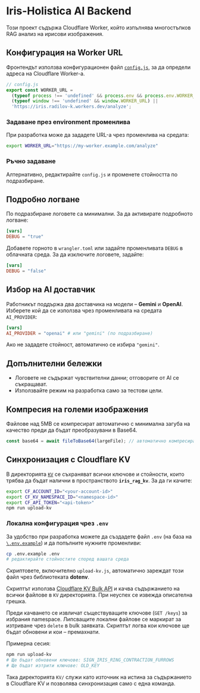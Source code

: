 # Iris-Holistica AI Backend

Този проект съдържа Cloudflare Worker, който изпълнява многостъпков RAG анализ на ирисови изображения.

## Конфигурация на Worker URL

Фронтендът използва конфигурационен файл [`config.js`](config.js), за да определи адреса на Cloudflare Worker-а.

```js
// config.js
export const WORKER_URL =
  (typeof process !== 'undefined' && process.env && process.env.WORKER_URL) ||
  (typeof window !== 'undefined' && window.WORKER_URL) ||
  'https://iris.radilov-k.workers.dev/analyze';
```

### Задаване през environment променлива

При разработка може да зададете URL-а чрез променлива на средата:

```bash
export WORKER_URL="https://my-worker.example.com/analyze"
```

### Ръчно задаване

Алтернативно, редактирайте `config.js` и променете стойността по подразбиране.

## Подробно логване

По подразбиране логовете са минимални. За да активирате подробното логване:

```toml
[vars]
DEBUG = "true"
```

Добавете горното в `wrangler.toml` или задайте променливата `DEBUG` в облачната среда. За да изключите логовете, задайте:

```toml
[vars]
DEBUG = "false"
```

## Избор на AI доставчик

Работникът поддържа два доставчика на модели – **Gemini** и **OpenAI**. 
Изберете кой да се използва чрез променливата на средата `AI_PROVIDER`:

```toml
[vars]
AI_PROVIDER = "openai" # или "gemini" (по подразбиране)
```

Ако не зададете стойност, автоматично се избира `"gemini"`.

## Допълнителни бележки
- Логовете не съдържат чувствителни данни; отговорите от AI се съкращават.
- Използвайте режим на разработка само за тестови цели.

## Компресия на големи изображения
Файлове над 5MB се компресират автоматично с минимална загуба на качество преди да бъдат преобразувани в Base64.

```js
const base64 = await fileToBase64(largeFile); // автоматично компресира и връща Base64
```

## Синхронизация с Cloudflare KV

В директорията [`KV`](KV/) се съхраняват всички ключове и стойности, които трябва да бъдат налични в пространството **`iris_rag_kv`**. За да ги качите:

```bash
export CF_ACCOUNT_ID="<your-account-id>"
export CF_KV_NAMESPACE_ID="<namespace-id>"
export CF_API_TOKEN="<api-token>"
npm run upload-kv
```

### Локална конфигурация чрез `.env`

За удобство при разработка можете да създадете файл `.env` (на база на [`\.env.example`](.env.example)) и да попълните нужните променливи:

```bash
cp .env.example .env
# редактирайте стойностите според вашата среда
```

Скриптовете, включително `upload-kv.js`, автоматично зареждат този файл чрез библиотеката **dotenv**.

Скриптът използва [Cloudflare KV Bulk API](https://developers.cloudflare.com/api/operations/kv-namespace-write-multiple-key-value-pairs) и качва съдържанието на всички файлове в `KV` директорията. При неуспех се извежда описателна грешка.

Преди качването се извличат съществуващите ключове (`GET /keys`) за избрания namespace. Липсващите локални файлове се маркират за изтриване чрез `delete` в bulk заявката. Скриптът логва кои ключове ще бъдат обновени и кои – премахнати.

Примерна сесия:

```bash
npm run upload-kv
# Ще бъдат обновени ключове: SIGN_IRIS_RING_CONTRACTION_FURROWS
# Ще бъдат изтрити ключове: OLD_KEY
```

Така директорията `KV/` служи като източник на истина за съдържанието в Cloudflare KV и позволява синхронизация само с една команда.
